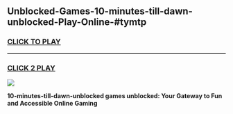 
## Unblocked-Games-10-minutes-till-dawn-unblocked-Play-Online-#tymtp
<h3>
<a href="https://premium.freeplayer.one?title=10-minutes-till-dawn-unblocked&ref=27F">CLICK TO PLAY</a></h3>
<hr>

<h3>
<a href="https://premium.freeplayer.one?title=10-minutes-till-dawn-unblocked&ref=27F">CLICK 2 PLAY</a>
  
</h3>

<a href="https://premium.freeplayer.one?title=10-minutes-till-dawn-unblocked&ref=27F"><img src="https://clearcache.store/games.png"></a>


**10-minutes-till-dawn-unblocked games unblocked: Your Gateway to Fun and Accessible Online Gaming**
